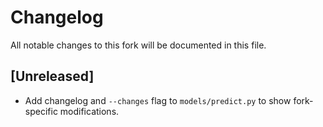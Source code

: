 # Changelog

All notable changes to this fork will be documented in this file.

## [Unreleased]
- Add changelog and `--changes` flag to `models/predict.py` to show fork-specific modifications.

